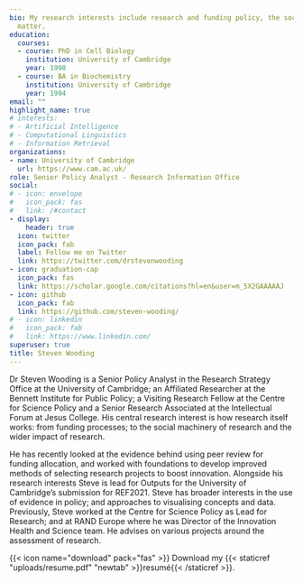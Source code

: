 ```yaml
---
bio: My research interests include research and funding policy, the social mechanisms of science, research culture, data and concept visualisation and Bayesian statistics (and all sorts of other random stuff, of which this blog is largely composed)
  matter.
education:
  courses:
  - course: PhD in Cell Biology
    institution: University of Cambridge
    year: 1998
  - course: BA in Biochemistry
    institution: University of Cambridge
    year: 1994
email: ""
highlight_name: true
# interests:
# - Artificial Intelligence
# - Computational Linguistics
# - Information Retrieval
organizations:
- name: University of Cambridge
  url: https://www.cam.ac.uk/
role: Senior Policy Analyst - Research Information Office
social:
# - icon: envelope
#   icon_pack: fas
#   link: /#contact
- display:
    header: true
  icon: twitter
  icon_pack: fab
  label: Follow me on Twitter
  link: https://twitter.com/drstevenwooding
- icon: graduation-cap
  icon_pack: fas
  link: https://scholar.google.com/citations?hl=en&user=m_5X2GAAAAAJ
- icon: github
  icon_pack: fab
  link: https://github.com/steven-wooding/
# - icon: linkedin
#   icon_pack: fab
#   link: https://www.linkedin.com/
superuser: true
title: Steven Wooding
---
```


Dr Steven Wooding is a Senior Policy Analyst in the Research Strategy Office at the University of Cambridge; an Affiliated Researcher at the Bennett Institute for Public Policy; a Visiting Research Fellow at the Centre for Science Policy and a Senior Research Associated at the Intellectual Forum at Jesus College. His central research interest is how research itself works: from funding processes; to the social machinery of research and the wider impact of research. 

He has recently looked at the evidence behind using peer review for funding allocation, and worked with foundations to develop improved methods of selecting research projects to boost innovation. Alongside his research interests Steve is lead for Outputs for the University of Cambridge’s submission for REF2021. Steve has broader interests in the use of evidence in policy; and approaches to visualising concepts and data. Previously, Steve worked at the Centre for Science Policy as Lead for Research; and at RAND Europe where he was Director of the Innovation Health and Science team. He advises on various projects around the assessment of research.

{{< icon name="download" pack="fas" >}} Download my {{< staticref "uploads/resume.pdf" "newtab" >}}resumé{{< /staticref >}}.
